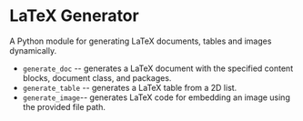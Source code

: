 # LaTeX Generator

A Python module for generating LaTeX documents, tables and images dynamically.

* `generate_doc` -- generates a LaTeX document with the specified content blocks, document class, and packages.
* `generate_table` -- generates a LaTeX table from a 2D list.
* `generate_image`--  generates LaTeX code for embedding an image using the provided file path.

